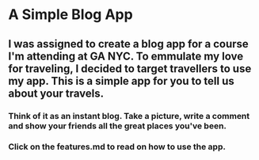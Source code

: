 # A Simple Blog App

## I was assigned to create a blog app for a course I'm attending at GA NYC. To emmulate my love for traveling, I decided to target travellers to use my app. This is a simple app for you to tell us about your travels.

### Think of it as an instant blog. Take a picture, write a comment and show your friends all the great places you've been. 

### Click on the features.md to read on how to use the app.